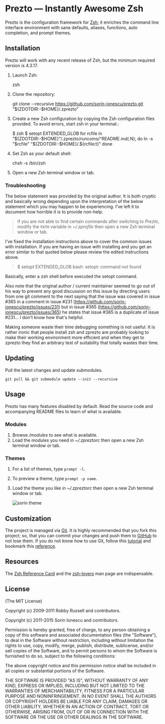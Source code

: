 Prezto — Instantly Awesome Zsh
==============================

Prezto is the configuration framework for [Zsh][1]; it enriches the command line
interface environment with sane defaults, aliases, functions, auto completion,
and prompt themes.

Installation
------------

Prezto will work with any recent release of Zsh, but the minimum required
version is 4.3.17.

  1. Launch Zsh:

        zsh

  2. Clone the repository:

        git clone --recursive https://github.com/sorin-ionescu/prezto.git "${ZDOTDIR:-$HOME}/.zprezto"

  3. Create a new Zsh configuration by copying the Zsh configuration files
     provided. To avoid errors, start zsh in your terminal.:

        $ zsh
        $ setopt EXTENDED_GLOB
          for rcfile in "${ZDOTDIR:-$HOME}"/.zprezto/runcoms/^README.md(.N); do
            ln -s "$rcfile" "${ZDOTDIR:-$HOME}/.${rcfile:t}"
          done

  4. Set Zsh as your default shell:

        chsh -s /bin/zsh

  5. Open a new Zsh terminal window or tab.

### Troubleshooting

The below statement was provided by the original author. It is both cryptic and basically wrong depending upon the interpretation of the below statement which you may happen to be experiencing. I've left it to document how horrible it is to provide non-help.

> If you are not able to find certain commands after switching to *Prezto*,
> modify the `PATH` variable in *~/.zprofile* then open a new Zsh terminal
> window or tab.

I've fixed the installation instructions above to cover the common issues with installation. If you are having an issue with installing and you get an error similar to that quoted below please review the edited instructions above.
> $ setopt EXTENDED_GLOB
> bash: setopt: command not found

Basically, enter a zsh shell before executed the setopt command.

Also note that the original author / current maintainer seemed to go out of his way to prevent any good discussion on this issue by directing users from one git comment to the next saying that the issue was covered in issue #365 in a comment in issue #231 (https://github.com/sorin-ionescu/prezto/issues/231) but in issue #365 (https://github.com/sorin-ionescu/prezto/issues/365) he states that issue #365 is a duplicate of issue #231... I don't know how that's helpful. 

Making someone waste their time debugging something is not useful. It is rather ironic that people install zsh and zprezto are probably looking to make their working environment more efficient and when they get to zprezto they find an arbitrary test of suitability that totally wastes their time.


Updating
--------

Pull the latest changes and update submodules.

    git pull && git submodule update --init --recursive

Usage
-----

Prezto has many features disabled by default. Read the source code and
accompanying README files to learn of what is available.

### Modules

  1. Browse */modules* to see what is available.
  2. Load the modules you need in *~/.zpreztorc* then open a new Zsh terminal
     window or tab.

### Themes

  1. For a list of themes, type `prompt -l`.
  2. To preview a theme, type `prompt -p name`.
  3. Load the theme you like in *~/.zpreztorc* then open a new Zsh terminal
     window or tab.

     ![sorin theme][2]

Customization
-------------

The project is managed via [Git][3]. It is highly recommended that you fork this
project; so, that you can commit your changes and push them to [GitHub][4] to
not lose them. If you do not know how to use Git, follow this [tutorial][5] and
bookmark this [reference][6].

Resources
---------

The [Zsh Reference Card][7] and the [zsh-lovers][8] man page are indispensable.

License
-------

(The MIT License)

Copyright (c) 2009-2011 Robby Russell and contributors.

Copyright (c) 2011-2015 Sorin Ionescu and contributors.

Permission is hereby granted, free of charge, to any person obtaining a copy of
this software and associated documentation files (the "Software"), to deal in
the Software without restriction, including without limitation the rights to
use, copy, modify, merge, publish, distribute, sublicense, and/or sell copies
of the Software, and to permit persons to whom the Software is furnished to do
so, subject to the following conditions:

The above copyright notice and this permission notice shall be included in all
copies or substantial portions of the Software.

THE SOFTWARE IS PROVIDED "AS IS", WITHOUT WARRANTY OF ANY KIND, EXPRESS OR
IMPLIED, INCLUDING BUT NOT LIMITED TO THE WARRANTIES OF MERCHANTABILITY,
FITNESS FOR A PARTICULAR PURPOSE AND NONINFRINGEMENT. IN NO EVENT SHALL THE
AUTHORS OR COPYRIGHT HOLDERS BE LIABLE FOR ANY CLAIM, DAMAGES OR OTHER
LIABILITY, WHETHER IN AN ACTION OF CONTRACT, TORT OR OTHERWISE, ARISING FROM,
OUT OF OR IN CONNECTION WITH THE SOFTWARE OR THE USE OR OTHER DEALINGS IN THE
SOFTWARE.

[1]: http://www.zsh.org
[2]: http://i.imgur.com/nrGV6pg.png "sorin theme"
[3]: http://git-scm.com
[4]: https://github.com
[5]: http://gitimmersion.com
[6]: http://gitref.org
[7]: http://www.bash2zsh.com/zsh_refcard/refcard.pdf
[8]: http://grml.org/zsh/zsh-lovers.html
